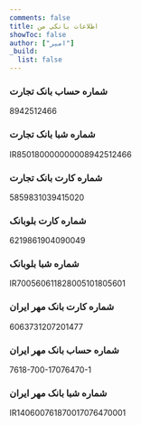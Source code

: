 ```yaml
---
comments: false
title: اطلاعات بانکی من
showToc: false
author: ["امیر"]
_build:
  list: false
---
```


### شماره حساب بانک تجارت

8942512466

### شماره شبا بانک تجارت

IR850180000000008942512466

### شماره کارت بانک تجارت

5859831039415020

### شماره کارت بلوبانک

6219861904090049

### شماره شبا بلوبانک

IR700560611828005101805601

### شماره کارت بانک مهر ایران
6063731207201477

### شماره حساب بانک مهر ایران
7618-700-17076470-1

### شماره شبا بانک مهر ایران
IR140600761870017076470001